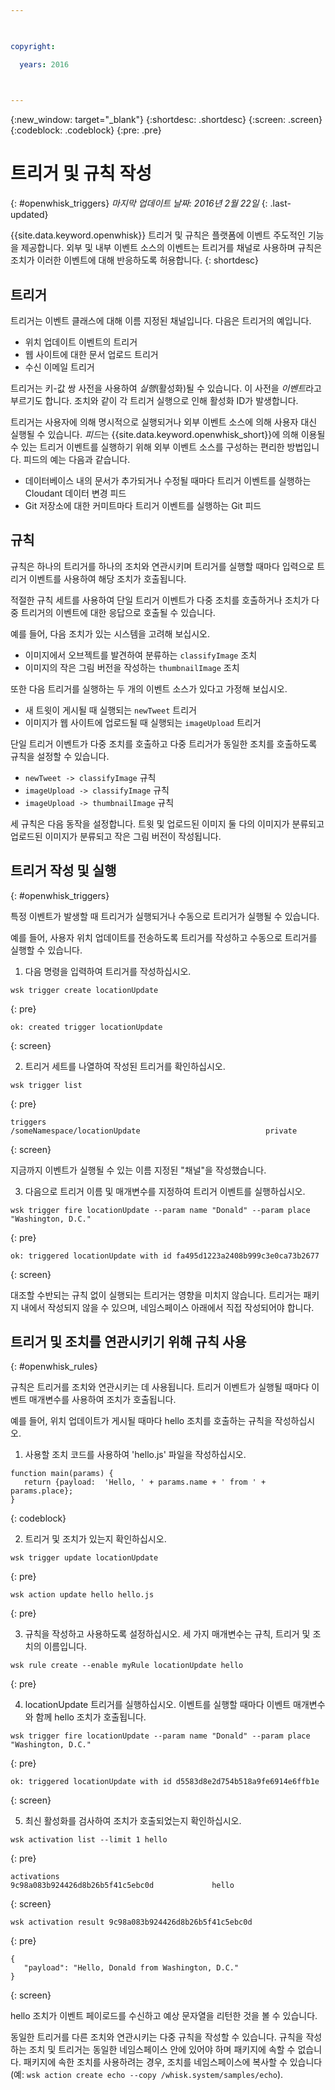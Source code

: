 ```yaml
---

 

copyright:

  years: 2016

 

---
```


{:new_window: target="_blank"}
{:shortdesc: .shortdesc}
{:screen: .screen}
{:codeblock: .codeblock}
{:pre: .pre}

# 트리거 및 규칙 작성
{: #openwhisk_triggers}
*마지막 업데이트 날짜: 2016년 2월 22일*
{: .last-updated}

{{site.data.keyword.openwhisk}} 트리거 및 규칙은 플랫폼에 이벤트 주도적인 기능을 제공합니다. 외부 및 내부 이벤트 소스의 이벤트는 트리거를 채널로 사용하며 규칙은 조치가 이러한 이벤트에 대해 반응하도록 허용합니다.
{: shortdesc}

## 트리거

트리거는 이벤트 클래스에 대해 이름 지정된 채널입니다. 다음은 트리거의 예입니다.
- 위치 업데이트 이벤트의 트리거
- 웹 사이트에 대한 문서 업로드 트리거
- 수신 이메일 트리거

트리거는 키-값 쌍 사전을 사용하여 *실행*(활성화)될 수 있습니다. 이 사전을 *이벤트*라고 부르기도 합니다. 조치와 같이 각 트리거 실행으로 인해 활성화 ID가 발생합니다.

트리거는 사용자에 의해 명시적으로 실행되거나 외부 이벤트 소스에 의해 사용자 대신 실행될 수 있습니다.
*피드*는 {{site.data.keyword.openwhisk_short}}에 의해
이용될 수 있는 트리거 이벤트를 실행하기 위해 외부 이벤트 소스를 구성하는 편리한 방법입니다. 피드의
예는 다음과 같습니다.
- 데이터베이스 내의 문서가 추가되거나 수정될 때마다 트리거 이벤트를 실행하는 Cloudant 데이터 변경 피드
- Git 저장소에 대한 커미트마다 트리거 이벤트를 실행하는 Git 피드

## 규칙

규칙은 하나의 트리거를 하나의 조치와 연관시키며 트리거를 실행할 때마다 입력으로 트리거 이벤트를 사용하여 해당 조치가 호출됩니다.

적절한 규칙 세트를 사용하여 단일 트리거 이벤트가
다중 조치를 호출하거나 조치가 다중 트리거의 이벤트에 대한 응답으로 호출될 수 있습니다.

예를 들어, 다음 조치가 있는 시스템을 고려해 보십시오.
- 이미지에서 오브젝트를 발견하여 분류하는 `classifyImage` 조치
- 이미지의 작은 그림 버전을 작성하는 `thumbnailImage` 조치

또한 다음 트리거를 실행하는 두 개의 이벤트 소스가 있다고 가정해 보십시오. 
- 새 트윗이 게시될 때 실행되는 `newTweet` 트리거
- 이미지가 웹 사이트에 업로드될 때 실행되는 `imageUpload` 트리거

단일 트리거 이벤트가 다중 조치를 호출하고 다중 트리거가 동일한 조치를 호출하도록 규칙을 설정할 수 있습니다.
- `newTweet -> classifyImage` 규칙
- `imageUpload -> classifyImage` 규칙
- `imageUpload -> thumbnailImage` 규칙

세 규칙은 다음 동작을 설정합니다. 트윗 및 업로드된 이미지 둘 다의 이미지가 분류되고 업로드된 이미지가 분류되고 작은 그림 버전이 작성됩니다. 

## 트리거 작성 및 실행
{: #openwhisk_triggers}

특정 이벤트가 발생할 때 트리거가 실행되거나 수동으로 트리거가 실행될 수 있습니다.

예를 들어, 사용자 위치 업데이트를 전송하도록 트리거를 작성하고 수동으로 트리거를 실행할 수 있습니다.

1. 다음 명령을 입력하여 트리거를 작성하십시오.
 
  ```
wsk trigger create locationUpdate
  ```
  {: pre}
 
  ```
ok: created trigger locationUpdate
  ```
  {: screen}

2. 트리거 세트를 나열하여 작성된 트리거를 확인하십시오.

  ```
wsk trigger list
  ```
  {: pre}
 
  ```
triggers
  /someNamespace/locationUpdate                            private
  ```
  {: screen}

  지금까지 이벤트가 실행될 수 있는 이름 지정된 "채널"을 작성했습니다.

3. 다음으로 트리거 이름 및 매개변수를 지정하여 트리거 이벤트를 실행하십시오.

  ```
wsk trigger fire locationUpdate --param name "Donald" --param place "Washington, D.C."
  ```
  {: pre}

  ```
ok: triggered locationUpdate with id fa495d1223a2408b999c3e0ca73b2677
  ```
  {: screen}

대조할 수반되는 규칙 없이 실행되는 트리거는 영향을 미치지 않습니다.
트리거는 패키지 내에서 작성되지 않을 수 있으며, 네임스페이스 아래에서 직접 작성되어야 합니다.

## 트리거 및 조치를 연관시키기 위해 규칙 사용
{: #openwhisk_rules}

규칙은 트리거를 조치와 연관시키는 데 사용됩니다. 트리거 이벤트가 실행될 때마다 이벤트 매개변수를 사용하여 조치가 호출됩니다.

예를 들어, 위치 업데이트가 게시될 때마다 hello 조치를 호출하는 규칙을 작성하십시오. 

1. 사용할 조치 코드를 사용하여 'hello.js' 파일을 작성하십시오.
  
  ```
function main(params) {
     return {payload:  'Hello, ' + params.name + ' from ' + params.place};
  }
  ```
  {: codeblock}

2. 트리거 및 조치가 있는지 확인하십시오.
  
  ```
wsk trigger update locationUpdate
  ```
  {: pre}
  
  ```
wsk action update hello hello.js
  ```
  {: pre}

3. 규칙을 작성하고 사용하도록 설정하십시오. 세 가지 매개변수는 규칙, 트리거 및 조치의 이름입니다.
  
  ```
wsk rule create --enable myRule locationUpdate hello
  ```
  {: pre}

4. locationUpdate 트리거를 실행하십시오. 이벤트를 실행할 때마다 이벤트 매개변수와 함께 hello 조치가 호출됩니다.
  
  ```
wsk trigger fire locationUpdate --param name "Donald" --param place "Washington, D.C."
  ```
  {: pre}
  
  ```
ok: triggered locationUpdate with id d5583d8e2d754b518a9fe6914e6ffb1e
  ```
  {: screen}

5. 최신 활성화를 검사하여 조치가 호출되었는지 확인하십시오.
  
  ```
wsk activation list --limit 1 hello
  ```
  {: pre}
  
  ```
activations
  9c98a083b924426d8b26b5f41c5ebc0d             hello
  ```
  {: screen}
  
  ```
wsk activation result 9c98a083b924426d8b26b5f41c5ebc0d
  ```
  {: pre}
  ```
  {
     "payload": "Hello, Donald from Washington, D.C."
  }
  ```
  {: screen}

  hello 조치가 이벤트 페이로드를 수신하고 예상 문자열을 리턴한 것을 볼 수 있습니다.

동일한 트리거를 다른 조치와 연관시키는 다중 규칙을 작성할 수 있습니다. 규칙을 작성하는 조치 및 트리거는 동일한 네임스페이스 안에 있어야 하며 패키지에 속할 수 없습니다.
패키지에 속한 조치를 사용하려는 경우, 조치를 네임스페이스에 복사할 수 있습니다(예: `wsk action create echo --copy /whisk.system/samples/echo`).

